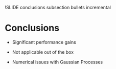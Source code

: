 !SLIDE conclusions subsection bullets incremental

<script type="text/javascript">
  $('.conclusions').bind('showoff:show', conclusionsMarkup);
</script>

# Conclusions

* Significant performance gains

* Not applicable out of the box

* Numerical issues with Gaussian Processes
